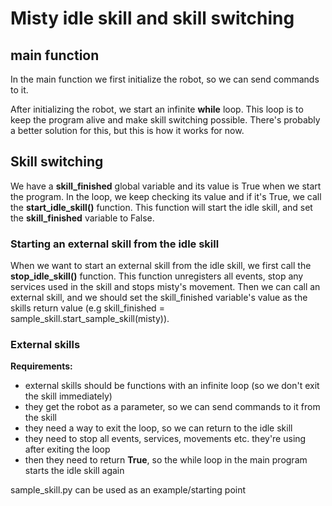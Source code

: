 # Misty idle skill and skill switching



## main function

In the main function we first initialize the robot, so we can send commands to it.

After initializing the robot, we start an infinite **while** loop. This loop is to keep the program alive and make skill switching possible. There's probably a better solution for this, but this is how it works for now.

## Skill switching

We have a **skill_finished** global variable and its value is True when we start the program. In the loop, we keep checking its value and if it's True, we call the **start_idle_skill()** function. This function will start the idle skill, and set the **skill_finished** variable to False.

### Starting an external skill from the idle skill

When we want to start an external skill from the idle skill, we first call the **stop_idle_skill()** function. This function unregisters all events, stop any services used in the skill and stops misty's movement. Then we can call an external skill, and we should set the skill_finished variable's value as the skills return value (e.g skill_finished = sample_skill.start_sample_skill(misty)).

### External skills

**Requirements:**

- external skills should be functions with an infinite loop (so we don't exit the skill immediately)
- they get the robot as a parameter, so we can send commands to it from the skill
- they need a way to exit the loop, so we can return to the idle skill
- they need to stop all events, services, movements etc. they're using after exiting the loop
- then they need to return **True**, so the while loop in the main program starts the idle skill again

sample_skill.py can be used as an example/starting point